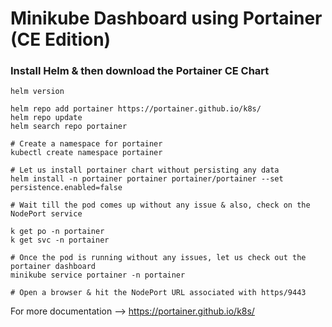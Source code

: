 # Minikube Dashboard using Portainer (CE Edition)

### Install Helm & then download the Portainer CE Chart

```
helm version

helm repo add portainer https://portainer.github.io/k8s/
helm repo update
helm search repo portainer

# Create a namespace for portainer
kubectl create namespace portainer

# Let us install portainer chart without persisting any data
helm install -n portainer portainer portainer/portainer --set persistence.enabled=false

# Wait till the pod comes up without any issue & also, check on the NodePort service

k get po -n portainer
k get svc -n portainer

# Once the pod is running without any issues, let us check out the portainer dashboard
minikube service portainer -n portainer

# Open a browser & hit the NodePort URL associated with https/9443

```

For more documentation --> https://portainer.github.io/k8s/
